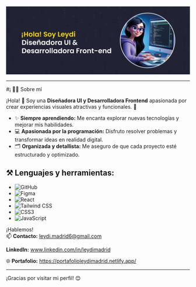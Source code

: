 <img src="/portada.jpg" alt="portada" width="1072"/> </p>

---

#¡ 👩‍💻 Sobre mí  

¡Hola! 👋 Soy una **Diseñadora UI y Desarrolladora Frontend** apasionada por crear experiencias visuales atractivas y funcionales. 🌟  

- ✨ **Siempre aprendiendo:** Me encanta explorar nuevas tecnologías y mejorar mis habilidades.  
- 💻 **Apasionada por la programación:** Disfruto resolver problemas y transformar ideas en realidad digital.  
- 🗂️ **Organizada y detallista:** Me aseguro de que cada proyecto esté estructurado y optimizado.  


## ⚒️ Lenguajes y herramientas:

- ![GitHub](https://img.shields.io/badge/GitHub-181717?style=for-the-badge&logo=github&logoColor=white)
- ![Figma](https://img.shields.io/badge/Figma-F24E1E?style=for-the-badge&logo=figma&logoColor=white)
- ![React](https://img.shields.io/badge/React-20232A?style=for-the-badge&logo=react&logoColor=61DAFB)
- ![Tailwind CSS](https://img.shields.io/badge/Tailwind%20CSS-06B6D4?style=for-the-badge&logo=tailwindcss&logoColor=white)
- ![CSS3](https://img.shields.io/badge/CSS3-1572B6?style=for-the-badge&logo=css3&logoColor=white)
- ![JavaScript](https://img.shields.io/badge/JavaScript-F7DF1E?style=for-the-badge&logo=javascript&logoColor=black)



¡Hablemos!  
📫 **Contacto:** leydi.madrid6@gmail.com 

**LinkedIn:** www.linkedin.com/in/leydimadrid

🌐 **Portafolio:** https://portafolioleydimadrid.netlify.app/


---

¡Gracias por visitar mi perfil! 😊
